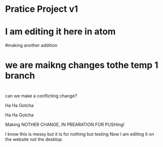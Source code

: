  # Pratice Project v1
# I am editing it here in atom

#making another addition
# we are maikng changes tothe temp 1 branch
#
can we make a conflicting change?

Ha Ha Gotcha

Ha Ha Gotcha


Making NOTHER CHANGE, IN PREARATION FOR PUSHing!

I know this is messy but it is for nothing but testing
Now I am editing it on the website not the desktop
